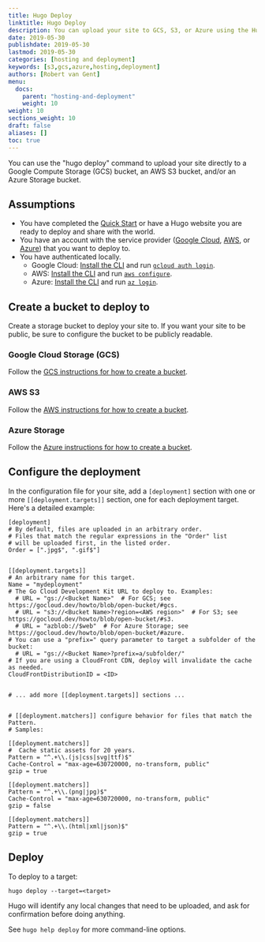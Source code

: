 ```yaml
---
title: Hugo Deploy
linktitle: Hugo Deploy
description: You can upload your site to GCS, S3, or Azure using the Hugo CLI.
date: 2019-05-30
publishdate: 2019-05-30
lastmod: 2019-05-30
categories: [hosting and deployment]
keywords: [s3,gcs,azure,hosting,deployment]
authors: [Robert van Gent]
menu:
  docs:
    parent: "hosting-and-deployment"
    weight: 10
weight: 10
sections_weight: 10
draft: false
aliases: []
toc: true
---
```


You can use the "hugo deploy" command to upload your site directly to a Google Compute Storage (GCS) bucket, an AWS S3 bucket, and/or an Azure Storage bucket.

## Assumptions

* You have completed the [Quick Start][] or have a Hugo website you are ready to deploy and share with the world.
* You have an account with the service provider ([Google Cloud][], [AWS][], or [Azure][]) that you want to deploy to.
* You have authenticated locally.
  * Google Cloud: [Install the CLI](https://cloud.google.com/sdk) and run [`gcloud auth login`](https://cloud.google.com/sdk/gcloud/reference/auth/login).
  * AWS: [Install the CLI](https://docs.aws.amazon.com/cli/latest/userguide/cli-chap-install.html) and run [`aws configure`](https://docs.aws.amazon.com/cli/latest/userguide/cli-chap-configure.html).
  * Azure: [Install the CLI](https://docs.microsoft.com/en-us/cli/azure/install-azure-cli) and run [`az login`](https://docs.microsoft.com/en-us/cli/azure/authenticate-azure-cli).

## Create a bucket to deploy to

Create a storage bucket to deploy your site to. If you want your site to be
public, be sure to configure the bucket to be publicly readable.

### Google Cloud Storage (GCS)

Follow the [GCS instructions for how to create a bucket](https://cloud.google.com/storage/docs/creating-buckets).

### AWS S3

Follow the [AWS instructions for how to create a bucket](https://docs.aws.amazon.com/AmazonS3/latest/gsg/CreatingABucket.html).

### Azure Storage

Follow the [Azure instructions for how to create a bucket](https://docs.microsoft.com/en-us/azure/storage/blobs/storage-quickstart-blobs-portal).

## Configure the deployment

In the configuration file for your site, add a `[deployment]` section with one
or more `[[deployment.targets]]` section, one for each deployment target. Here's
a detailed example:

```
[deployment]
# By default, files are uploaded in an arbitrary order.
# Files that match the regular expressions in the "Order" list
# will be uploaded first, in the listed order.
Order = [".jpg$", ".gif$"]


[[deployment.targets]]
# An arbitrary name for this target.
Name = "mydeployment"
# The Go Cloud Development Kit URL to deploy to. Examples:
  # URL = "gs://<Bucket Name>"  # For GCS; see https://gocloud.dev/howto/blob/open-bucket/#gcs.
  # URL = "s3://<Bucket Name>?region=<AWS region>"  # For S3; see https://gocloud.dev/howto/blob/open-bucket/#s3.
  # URL = "azblob://$web"  # For Azure Storage; see https://gocloud.dev/howto/blob/open-bucket/#azure.
# You can use a "prefix=" query parameter to target a subfolder of the bucket:
  # URL = "gs://<Bucket Name>?prefix=a/subfolder/"
# If you are using a CloudFront CDN, deploy will invalidate the cache as needed.
CloudFrontDistributionID = <ID>


# ... add more [[deployment.targets]] sections ...


# [[deployment.matchers]] configure behavior for files that match the Pattern.
# Samples:

[[deployment.matchers]]
#  Cache static assets for 20 years.
Pattern = "^.+\\.(js|css|svg|ttf)$"
Cache-Control = "max-age=630720000, no-transform, public"
gzip = true

[[deployment.matchers]]
Pattern = "^.+\\.(png|jpg)$"
Cache-Control = "max-age=630720000, no-transform, public"
gzip = false

[[deployment.matchers]]
Pattern = "^.+\\.(html|xml|json)$"
gzip = true
```

## Deploy

To deploy to a target:
```
hugo deploy --target=<target>
```

Hugo will identify any local changes that need to be uploaded, and ask for
confirmation before doing anything.

See `hugo help deploy` for more command-line options.

[Quick Start]: /getting-started/quick-start/
[Google Cloud]: [https://cloud.google.com]
[AWS]: [https://aws.amazon.com]
[Azure]: [https://azure.microsoft.com]

